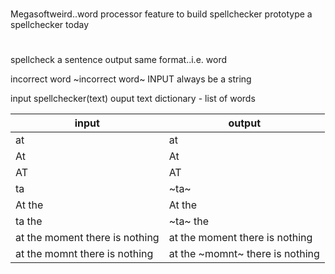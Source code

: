 #

Megasoftweird..word processor
feature to build
spellchecker
prototype a spellchecker today

#

spellcheck a sentence
output same format..i.e. word

incorrect word ~incorrect word~
INPUT always be a string

input spellchecker(text)
ouput text
dictionary - list of words

| input                          | output                          |
| ------------------------------ | ------------------------------- |
| at                             | at                              |
| At                             | At                              |
| AT                             | AT                              |
| ta                             | ~ta~                            |
| At the                         | At the                          |
| ta the                         | ~ta~ the                        |
| at the moment there is nothing | at the moment there is nothing  |
| at the momnt there is nothing  | at the ~momnt~ there is nothing |
